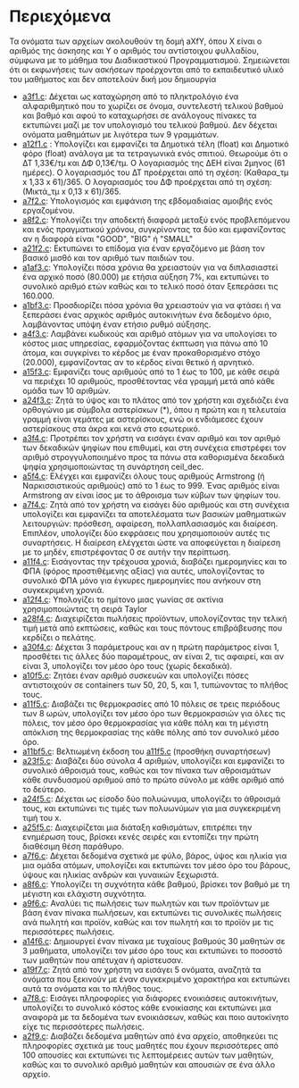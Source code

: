 # Περιεχόμενα
Τα ονόματα των αρχείων ακολουθούν τη δομή aXfY, όπου X είναι ο αριθμός της άσκησης και Y ο αριθμός του αντίστοιχου φυλλαδίου, σύμφωνα με το μάθημα του Διαδικαστικού Προγραμματισμού. Σημειώνεται ότι οι εκφωνήσεις των ασκήσεων προέρχονται από το εκπαιδευτικό υλικό του μαθήματος και δεν αποτελούν δική μου δημιουργία

* [a3f1.c](./a3f1.c): Δέχεται ως καταχώρηση από το πληκτρολόγιο ένα αλφαριθμητικό που το χωρίζει σε όνομα, συντελεστή τελικού βαθμού και βαθμό και αφού το καταχωρήσει σε ανάλογους πίνακες τα εκτυπώνει μαζί με τον υπολογισμό του τελικού βαθμού. Δεν δέχεται ονόματα μαθημάτων με λιγότερα των 9 γραμμάτων.  
* [a12f1.c](./a12f1.c) : Υπολογίζει και εμφανίζει τα Δημοτικά τέλη (float) και Δημοτικό φόρο (float) ανάλογα με τα τετραγωνικά ενός σπιτιού. Θεωρούμε ότι ο ΔΤ 1,33€/τμ και ΔΦ 0,13€/τμ. Ο λογαριασμός της ΔΕΗ είναι 2μηνος (61 ημέρες). Ο λογαριασμός του ΔΤ προέρχεται από τη σχέση: (Καθαρα_τμ x 1,33 x 61)/365. Ο λογαριασμός του ΔΦ προέρχεται από τη σχέση:(Μικτά_τμ x 0,13 x 61)/365.
* [a7f2.c](./a7f2.c): Υπολογισμός και εμφάνιση της εβδομαδιαίας αμοιβής ενός εργαζομένου.
* [a8f2.c](./a8f2.c): Υπολογίζει την αποδεκτή διαφορά μεταξύ ενός προβλεπόμενου και ενός πραγματικού χρόνου, συγκρίνοντας τα δύο και εμφανίζοντας αν η διαφορά είναι "GOOD", "BIG" ή "SMALL"
* [a21f2.c](./a21f2.c): Εκτυπώνει το επίδομα για έναν εργαζόμενο με βάση τον βασικό μισθό και τον αριθμό των παιδιών του.
* [a1af3.c](./a1af3.c): Υπολογίζει πόσα χρόνια θα χρειαστούν για να διπλασιαστεί ένα αρχικό ποσό (80.000) με ετήσια αύξηση 7%, και εκτυπώνει το συνολικό αριθμό ετών καθώς και το τελικό ποσό όταν ξεπεράσει τις 160.000.
* [a1bf3.c](./a1bf3.c): Προσδιορίζει πόσα χρόνια θα χρειαστούν για να φτάσει ή να ξεπεράσει ένας αρχικός αριθμός αυτοκινήτων ένα δεδομένο όριο, λαμβάνοντας υπόψη έναν ετήσιο ρυθμό αύξησης.
* [a4f3.c](./a4f3.c): Λαμβάνει κωδικούς και αριθμό ατόμων για να υπολογίσει το κόστος μιας υπηρεσίας, εφαρμόζοντας έκπτωση για πάνω από 10 άτομα, και συγκρίνει το κέρδος με έναν προκαθορισμένο στόχο (20.000), εμφανίζοντας αν το κέρδος είναι θετικό ή αρνητικό.
* [a15f3.c](./a15f3.c): Εμφανίζει τους αριθμούς από το 1 έως το 100, με κάθε σειρά να περιέχει 10 αριθμούς, προσθέτοντας νέα γραμμή μετά από κάθε ομάδα των 10 αριθμών.
* [a24f3.c](./a24f3.c): Ζητά το ύψος και το πλάτος από τον χρήστη και σχεδιάζει ένα ορθογώνιο με σύμβολα αστερίσκων (*), όπου η πρώτη και η τελευταία γραμμή είναι γεμάτες με αστερίσκους, ενώ οι ενδιάμεσες έχουν αστερίσκους στα άκρα και κενά στο εσωτερικό.
* [a3f4.c](./a3f4.c): Προτρέπει τον χρήστη να εισάγει έναν αριθμό και τον αριθμό των δεκαδικών ψηφίων που επιθυμεί, και στη συνέχεια επιστρέφει τον αριθμό στρογγυλοποιημένο προς τα πάνω στα καθορισμένα δεκαδικά ψηφία χρησιμοποιώντας τη συνάρτηση ceil_dec.
* [a5f4.c](./a5f4.c): Ελέγχει και εμφανίζει όλους τους αριθμούς Armstrong (ή Ναρκισσιστικούς αριθμούς) από το 1 έως το 999. Ένας αριθμός είναι Armstrong αν είναι ίσος με το άθροισμα των κύβων των ψηφίων του.
* [a7f4.c](./a7f4.c): Ζητά από τον χρήστη να εισάγει δύο αριθμούς και στη συνέχεια υπολογίζει και εμφανίζει τα αποτελέσματα των βασικών μαθηματικών λειτουργιών: πρόσθεση, αφαίρεση, πολλαπλασιασμός και διαίρεση. Επιπλέον, υπολογίζει δύο εκφράσεις που χρησιμοποιούν αυτές τις συναρτήσεις. Η διαίρεση ελέγχεται ώστε να αποφεύγεται η διαίρεση με το μηδέν, επιστρέφοντας 0 σε αυτήν την περίπτωση.
* [a11f4.c](./a11f4.c): Εισάγοντας την τρέχουσα χρονιά, διαβάζει ημερομηνίες και το ΦΠΑ (φόρος προστιθέμενης αξίας) για αυτές, υπολογίζοντας το συνολικό ΦΠΑ μόνο για έγκυρες ημερομηνίες που ανήκουν στη συγκεκριμένη χρονιά.
* [a12f4.c](./a12f4.c): Υπολογίζει το ημίτονο μιας γωνίας σε ακτίνια χρησιμοποιώντας τη σειρά Taylor
* [a28f4.c](./a28f4.c): Διαχειρίζεται πωλήσεις προϊόντων, υπολογίζοντας την τελική τιμή μετά από εκπτώσεις, καθώς και τους πόντους επιβράβευσης που κερδίζει ο πελάτης.
* [a30f4.c](./a30f4.c): Δέχεται 3 παράμετρους και αν η πρώτη παράμετρος είναι 1, προσθέτει τις άλλες δύο παραμέτρους, αν είναι 2, τις αφαιρεί, και αν είναι 3, υπολογίζει τον μέσο όρο τους (χωρίς δεκαδικά).
* [a10f5.c](./a10f5.c): Ζητάει έναν αριθμό συσκευών και υπολογίζει πόσες αντιστοιχούν σε containers των 50, 20, 5, και 1, τυπώνοντας το πλήθος τους.
* [a11f5.c](./a11f5.c): Διαβάζει τις θερμοκρασίες από 10 πόλεις σε τρεις περιόδους των 8 ωρών, υπολογίζει τον μέσο όρο των θερμοκρασιών για όλες τις πόλεις, τον μέσο όρο θερμοκρασίας για κάθε πόλη και τη μέγιστη απόκλιση της θερμοκρασίας της κάθε πόλης από τον συνολικό μέσο όρο. 
* [a11bf5.c](./a11bf5.c): Βελτιωμένη έκδοση του [a11f5.c](./a11f5.c) (προσθήκη συναρτήσεων)
* [a23f5.c](./a23f5.c): Διαβάζει δύο σύνολα 4 αριθμών, υπολογίζει και εμφανίζει το συνολικό άθροισμά τους, καθώς και τον πίνακα των αθροισμάτων κάθε συνδυασμού αριθμού από το πρώτο σύνολο με κάθε αριθμό από το δεύτερο.
* [a24f5.c](./a24f5.c): Δέχεται ως είσοδο δύο πολυώνυμα, υπολογίζει το άθροισμά τους, και εκτυπώνει τις τιμές των πολυωνύμων για μια συγκεκριμένη τιμή του x.
* [a25f5.c](./a25f5.c): Διαχειρίζεται μια διάταξη καθισμάτων, επιτρέπει την ενημέρωση τους, βρίσκει κενές σειρές και εντοπίζει την πρώτη διαθέσιμη θέση παράθυρο.
* [a7f6.c](./a7f6.c): Δέχεται δεδομένα σχετικά με φύλο, βάρος, ύψος και ηλικία για μια ομάδα ατόμων, υπολογίζει και εκτυπώνει τον μέσο όρο του βάρους, ύψους και ηλικίας ανδρών και γυναικών ξεχωριστά.
* [a8f6.c](./a8f6.c): Υπολογίζει τη συχνότητα κάθε βαθμού, βρίσκει τον βαθμό με τη μέγιστη και ελάχιστη συχνότητα.
* [a9f6.c](./a9f6.c): Αναλύει τις πωλήσεις των πωλητών και των προϊόντων με βάση έναν πίνακα πωλήσεων, και εκτυπώνει τις συνολικές πωλήσεις ανά πωλητή και προϊόν, καθώς και τον πωλητή και το προϊόν με τις περισσότερες πωλήσεις.
* [a14f6.c](./a14f6.c): Δημιουργεί έναν πίνακα με τυχαίους βαθμούς 30 μαθητών σε 3 μαθήματα, υπολογίζει τον μέσο όρο τους και εκτυπώνει το ποσοστό των μαθητών που απέτυχαν ή αρίστευσαν.
* [a19f7.c](./a19f7.c): Ζητά από τον χρήστη να εισάγει 5 ονόματα, αναζητά τα ονόματα που ξεκινούν με έναν συγκεκριμένο χαρακτήρα και εκτυπώνει αυτά τα ονόματα και το πλήθος τους.
* [a7f8.c](./a7f8.c): Εισάγει πληροφορίες για διάφορες ενοικιάσεις αυτοκινήτων, υπολογίζει το συνολικό κόστος κάθε ενοικίασης και εκτυπώνει μια αναφορά με τα δεδομένα των ενοικιάσεων, καθώς και ποιο αυτοκίνητο είχε τις περισσότερες πωλήσεις.
* [a2f9.c](./a2f9.c): Διαβάζει δεδομένα μαθητών από ένα αρχείο, αποθηκεύει τις πληροφορίες σχετικά με τους μαθητές που έχουν περισσότερες από 100 απουσίες και εκτυπώνει τις λεπτομέρειες αυτών των μαθητών, καθώς και το συνολικό αριθμό μαθητών και απουσιών σε ένα άλλο αρχείο.
  

